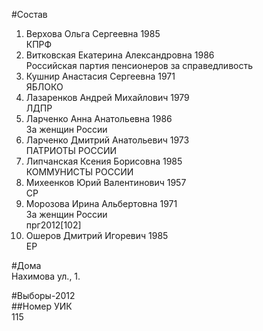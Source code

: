#Состав  
1. Верхова Ольга Сергеевна 1985  
    КПРФ  
2. Витковская Екатерина Александровна 1986  
    Российская партия пенсионеров за справедливость  
3. Кушнир Анастасия Сергеевна 1971  
    ЯБЛОКО  
4. Лазаренков Андрей Михайлович 1979  
    ЛДПР  
5. Ларченко Анна Анатольевна 1986  
    За женщин России  
6. Ларченко Дмитрий Анатольевич 1973  
    ПАТРИОТЫ РОССИИ  
7. Липчанская Ксения Борисовна 1985  
    КОММУНИСТЫ РОССИИ  
8. Михеенков Юрий Валентинович 1957  
    СР  
9. Морозова Ирина Альбертовна 1971  
    За женщин России  
    прг2012[102]  
10. Ошеров Дмитрий Игоревич 1985  
    ЕР  
  
#Дома  
Нахимова ул.,   1.  
  
#Выборы-2012  
##Номер УИК  
115  
